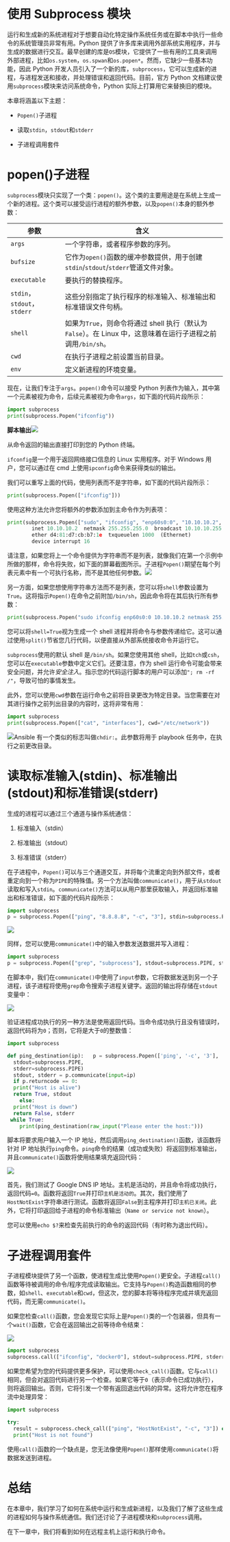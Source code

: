 # 使用 Subprocess 模块

运行和生成新的系统进程对于想要自动化特定操作系统任务或在脚本中执行一些命令的系统管理员非常有用。Python 提供了许多库来调用外部系统实用程序，并与生成的数据进行交互。最早创建的库是`OS`模块，它提供了一些有用的工具来调用外部进程，比如`os.system`，`os.spwan`和`os.popen*`。然而，它缺少一些基本功能，因此 Python 开发人员引入了一个新的库，`subprocess`，它可以生成新的进程，与进程发送和接收，并处理错误和返回代码。目前，官方 Python 文档建议使用`subprocess`模块来访问系统命令，Python 实际上打算用它来替换旧的模块。

本章将涵盖以下主题：

+   `Popen()`子进程

+   读取`stdin`，`stdout`和`stderr`

+   子进程调用套件

# popen()子进程

`subprocess`模块只实现了一个类：`popen()`。这个类的主要用途是在系统上生成一个新的进程。这个类可以接受运行进程的额外参数，以及`popen()`本身的额外参数：

| **参数** | **含义** |
| --- | --- |
| `args` | 一个字符串，或者程序参数的序列。 |
| `bufsize` | 它作为`open()`函数的缓冲参数提供，用于创建`stdin`/`stdout`/`stderr`管道文件对象。 |
| `executable` | 要执行的替换程序。 |
| `stdin`，`stdout`，`stderr` | 这些分别指定了执行程序的标准输入、标准输出和标准错误文件句柄。 |
| `shell` | 如果为`True`，则命令将通过 shell 执行（默认为`False`）。在 Linux 中，这意味着在运行子进程之前调用`/bin/sh`。 |
| `cwd` | 在执行子进程之前设置当前目录。 |
| `env` | 定义新进程的环境变量。 |

现在，让我们专注于`args`。`popen()`命令可以接受 Python 列表作为输入，其中第一个元素被视为命令，后续元素被视为命令`args`，如下面的代码片段所示：

```py
import subprocess
print(subprocess.Popen("ifconfig"))
```

**脚本输出**![](img/00147.jpeg)

从命令返回的输出直接打印到您的 Python 终端。

`ifconfig`是一个用于返回网络接口信息的 Linux 实用程序。对于 Windows 用户，您可以通过在 cmd 上使用`ipconfig`命令来获得类似的输出。

我们可以重写上面的代码，使用列表而不是字符串，如下面的代码片段所示：

```py
print(subprocess.Popen(["ifconfig"]))
```

使用这种方法允许您将额外的参数添加到主命令作为列表项：

```py
print(subprocess.Popen(["sudo", "ifconfig", "enp60s0:0", "10.10.10.2", "netmask", "255.255.255.0", "up"])) enp60s0:0: flags=4099<UP,BROADCAST,MULTICAST>  mtu 1500
        inet 10.10.10.2  netmask 255.255.255.0  broadcast 10.10.10.255
        ether d4:81:d7:cb:b7:1e  txqueuelen 1000  (Ethernet)
        device interrupt 16  
```

请注意，如果您将上一个命令提供为字符串而不是列表，就像我们在第一个示例中所做的那样，命令将失败，如下面的屏幕截图所示。子进程`Popen()`期望在每个列表元素中有一个可执行名称，而不是其他任何参数。![](img/00148.jpeg)

另一方面，如果您想使用字符串方法而不是列表，您可以将`shell`参数设置为`True`。这将指示`Popen()`在命令之前附加`/bin/sh`，因此命令将在其后执行所有参数：

```py
print(subprocess.Popen("sudo ifconfig enp60s0:0 10.10.10.2 netmask 255.255.255.0 up", shell=True)) 
```

您可以将`shell=True`视为生成一个 shell 进程并将命令与参数传递给它。这可以通过使用`split()`节省您几行代码，以便直接从外部系统接收命令并运行它。

`subprocess`使用的默认 shell 是`/bin/sh`。如果您使用其他 shell，比如`tch`或`csh`，您可以在`executable`参数中定义它们。还要注意，作为 shell 运行命令可能会带来安全问题，并允许*安全注入*。指示您的代码运行脚本的用户可以添加`"; rm -rf /"`，导致可怕的事情发生。

此外，您可以使用`cwd`参数在运行命令之前将目录更改为特定目录。当您需要在对其进行操作之前列出目录的内容时，这将非常有用：

```py
import subprocess
print(subprocess.Popen(["cat", "interfaces"], cwd="/etc/network"))  
```

![](img/00149.jpeg)Ansible 有一个类似的标志叫做`chdir:`。此参数将用于 playbook 任务中，在执行之前更改目录。

# 读取标准输入(stdin)、标准输出(stdout)和标准错误(stderr)

生成的进程可以通过三个通道与操作系统通信：

1.  标准输入（stdin）

1.  标准输出（stdout）

1.  标准错误（stderr）

在子进程中，`Popen()`可以与三个通道交互，并将每个流重定向到外部文件，或者重定向到一个称为`PIPE`的特殊值。另一个方法叫做`communicate()`，用于从`stdout`读取和写入`stdin`。`communicate()`方法可以从用户那里获取输入，并返回标准输出和标准错误，如下面的代码片段所示：

```py
import subprocess
p = subprocess.Popen(["ping", "8.8.8.8", "-c", "3"], stdin=subprocess.PIPE, stdout=subprocess.PIPE) stdout, stderr = p.communicate() print("""==========The Standard Output is========== {}""".format(stdout))   print("""==========The Standard Error is========== {}""".format(stderr))
```

![](img/00150.jpeg)

同样，您可以使用`communicate()`中的输入参数发送数据并写入进程：

```py
import subprocess
p = subprocess.Popen(["grep", "subprocess"], stdout=subprocess.PIPE, stdin=subprocess.PIPE) stdout,stderr = p.communicate(input=b"welcome to subprocess module\nthis line is a new line and doesnot contain the require string")   print("""==========The Standard Output is========== {}""".format(stdout))   print("""==========The Standard Error is========== {}""".format(stderr))
```

在脚本中，我们在`communicate()`中使用了`input`参数，它将数据发送到另一个子进程，该子进程将使用`grep`命令搜索子进程关键字。返回的输出将存储在`stdout`变量中：

![](img/00151.jpeg)

验证进程成功执行的另一种方法是使用返回代码。当命令成功执行且没有错误时，返回代码将为`0`；否则，它将是大于`0`的整数值：

```py
import subprocess

def ping_destination(ip):   p = subprocess.Popen(['ping', '-c', '3'],
  stdout=subprocess.PIPE,
  stderr=subprocess.PIPE)
  stdout, stderr = p.communicate(input=ip)
  if p.returncode == 0:
  print("Host is alive")
  return True, stdout
    else:
  print("Host is down")
  return False, stderr
 while True:
    print(ping_destination(raw_input("Please enter the host:"))) 
```

脚本将要求用户输入一个 IP 地址，然后调用`ping_destination()`函数，该函数将针对 IP 地址执行`ping`命令。`ping`命令的结果（成功或失败）将返回到标准输出，并且`communicate()`函数将使用结果填充返回代码：

![](img/00152.jpeg)

首先，我们测试了 Google DNS IP 地址。主机是活动的，并且命令将成功执行，返回代码`=0`。函数将返回`True`并打印`主机是活动的`。其次，我们使用了`HostNotExist`字符串进行测试。函数将返回`False`到主程序并打印`主机已关闭`。此外，它将打印返回给子进程的命令标准输出（`Name or service not known`）。

您可以使用`echo $?`来检查先前执行的命令的返回代码（有时称为退出代码）。

# 子进程调用套件

子进程模块提供了另一个函数，使进程生成比使用`Popen()`更安全。子进程`call()`函数等待被调用的命令/程序完成读取输出。它支持与`Popen()`构造函数相同的参数，如`shell`、`executable`和`cwd`，但这次，您的脚本将等待程序完成并填充返回代码，而无需`communicate()`。

如果您检查`call()`函数，您会发现它实际上是`Popen()`类的一个包装器，但具有一个`wait()`函数，它会在返回输出之前等待命令结束：

![](img/00153.jpeg)

```py
import subprocess
subprocess.call(["ifconfig", "docker0"], stdout=subprocess.PIPE, stderr=None, shell=False) 
```

如果您希望为您的代码提供更多保护，可以使用`check_call()`函数。它与`call()`相同，但会对返回代码进行另一个检查。如果它等于`0`（表示命令已成功执行），则将返回输出。否则，它将引发一个带有返回退出代码的异常。这将允许您在程序流中处理异常：

```py
import subprocess

try:
  result = subprocess.check_call(["ping", "HostNotExist", "-c", "3"]) except subprocess.CalledProcessError:
  print("Host is not found") 
```

使用`call()`函数的一个缺点是，您无法像使用`Popen()`那样使用`communicate()`将数据发送到进程。

# 总结

在本章中，我们学习了如何在系统中运行和生成新进程，以及我们了解了这些生成的进程如何与操作系统通信。我们还讨论了子进程模块和`subprocess`调用。

在下一章中，我们将看到如何在远程主机上运行和执行命令。
